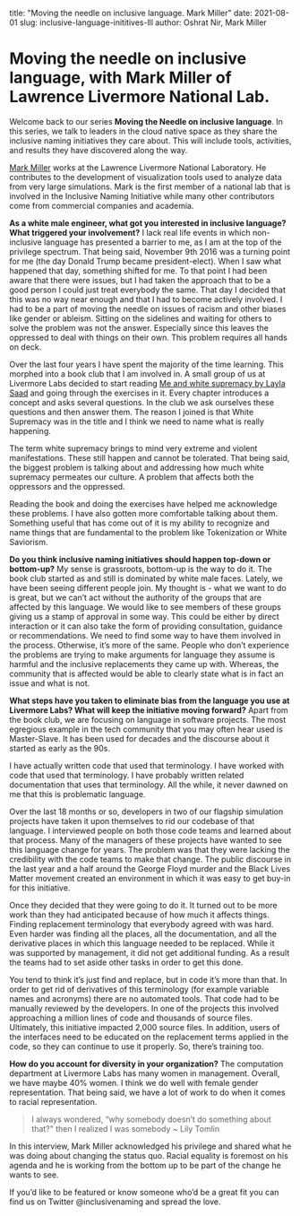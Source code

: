 title: "Moving the needle on inclusive language. Mark Miller"
date: 2021-08-01
slug: inclusive-language-inititives-lll
author: Oshrat Nir, Mark Miller


# Moving the needle on inclusive language, with Mark Miller of Lawrence Livermore National Lab.

Welcome back to our series **Moving the Needle on inclusive language**. In this series, we talk to leaders in the cloud native space as they share the inclusive naming
initiatives they care about. This will include tools, activities, and results they have discovered along the way.

[Mark Miller](https://www.linkedin.com/in/mark-miller-8a1742163/) works at the Lawrence Livermore National Laboratory. He contributes to the development of visualization
tools  used to analyze data from very large simulations. Mark is the first member of a national lab that is involved in the Inclusive Naming Initiative while many other contributors 
come from commercial companies and academia.

**As a white male engineer, what got you interested in inclusive language? What triggered your involvement?**
I lack real life events in which non-inclusive language has presented a barrier to me, as I am at the top of the privilege spectrum. That being said, November 9th 2016 was
a turning point for me (the day Donald Trump became president-elect). When I saw what happened that day, something shifted for me. To that point I had been aware that there
were issues, but I had taken the approach that to be a good person I could just treat everybody the same. That day I decided that this was no way near enough and
that I had to become actively involved. I  had to be a part of moving the needle on issues of racism and other biases like gender or ableism. Sitting on the sidelines and
waiting for others to solve the problem was not the answer. Especially since this leaves the oppressed to deal with things on their own. This problem requires all hands on
deck.

Over the last four years I have spent the majority of the time learning. This morphed into a book club that I am involved in. A small group of us at Livermore Labs decided
to start reading [Me and white supremacy by Layla Saad](https://www.meandwhitesupremacybook.com/) and going through the exercises in it. Every chapter introduces a concept
and asks several questions. In the club we ask ourselves these questions and then answer them. The reason I joined is that White Supremacy was in the title and I think we
need to name what is really happening.

The term white supremacy brings to mind very extreme and violent manifestations. These still happen and cannot be tolerated. That being said, the biggest problem is talking
about and addressing how much white supremacy permeates our culture. A problem that affects both the oppressors and the oppressed. 

Reading the book and doing the exercises have helped me acknowledge these problems. I have also gotten more comfortable talking about them. Something useful that has come
out of it is my ability to recognize and name things that are fundamental to the problem like Tokenization or White Saviorism.

**Do you think inclusive naming initiatives should happen top-down or bottom-up?**
My sense is grassroots, bottom-up is the way to do it. The book club started as and still is dominated by white male faces. Lately, we have been seeing different people
join. My thought is - what we want to do is great, but we can’t act without the authority of the groups that are affected by this language. We would like to see members of
these groups giving us a stamp of approval in some way. This could be either by direct interaction or it can also take the form of providing consultation, guidance or
recommendations. We need to find some way to have them involved in the process. Otherwise, it’s more of the same. People who don’t experience the problems
are trying to make arguments for language they assume is harmful and the inclusive replacements they came up with. Whereas, the community that is affected would be able to
clearly state what is in fact an issue and what is not.

**What steps have you taken to eliminate bias from the language you use at Livermore Labs? What will keep the initiative moving forward?**
Apart from the book club, we are focusing on language in software projects. The most egregious example in the tech community that you may often hear used is Master-Slave.
It has been used for decades and the discourse about it started as early as the 90s.

I have actually written code that used that terminology. I have worked with code that used that terminology. I have probably written related documentation that uses that
terminology. All the while, it never dawned on me that this is problematic language.

Over the last 18 months or so, developers in two of our flagship simulation projects have taken it upon themselves to rid our codebase of that language. I interviewed
people on both those code teams and learned about that process. Many of the managers of these projects have wanted to see this language change for years. The problem
was that they were lacking the credibility with the code teams to make that change. The public discourse in the last year and a half around the George Floyd murder and the
Black Lives Matter movement created an environment in which it was easy to get buy-in for this initiative.

Once they decided that they were going to do it. It turned out to be more work than they had anticipated because of how much it affects things. Finding replacement
terminology that everybody agreed with was hard. Even harder was finding all the places, all the documentation, and all the derivative places in which this language
needed to be replaced. While it was supported by management, it did not get additional funding. As a result the teams had to
set aside other tasks in order to get this done.

You tend to think it’s just find and replace, but in code it’s more than that. In order to get rid of derivatives of this terminology (for example variable names and
acronyms) there are no automated tools. That code had to be manually reviewed by the developers. In one of the projects this involved approaching a million lines of code
and thousands of source files. Ultimately, this initiative impacted 2,000 source files. In addition, users of the interfaces need to be educated on the replacement terms
applied in the code, so they can continue to use it properly. So, there’s training too.

**How do you account for diversity in your organization?**
The computation department at Livermore Labs has many women in management. Overall, we have maybe 40% women. I think we do well with female gender representation. That
being said, we have a lot of work to do when it comes to racial representation.

>I always wondered, “why somebody doesn’t do something about that?" then I realized I was somebody  ~ Lily Tomlin

In this interview, Mark Miller acknowledged his privilege and shared what he was doing about changing the status quo. Racial equality is foremost on his agenda and he is
working from the bottom up to be part of the change he wants to see.

If you’d like to be featured or know someone who’d be a great fit you can find us on Twitter @inclusivenaming and spread the love.
